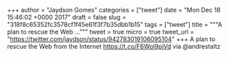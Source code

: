 
+++
author = "Jaydson Gomes"
categories = ["tweet"]
date = "Mon Dec 18 15:46:02 +0000 2017"
draft = false
slug = "318f8c65352fc3578cf1f45e61f3f7b35dbb1b15"
tags = ["tweet"]
title = """A plan to rescue the Web ..."""
tweet = true
micro = true
tweet_url = "https://twitter.com/jaydson/status/942783019106095104"
+++
A plan to rescue the Web from the Internet https://t.co/F6Wol9pjVd via @andrestaltz
